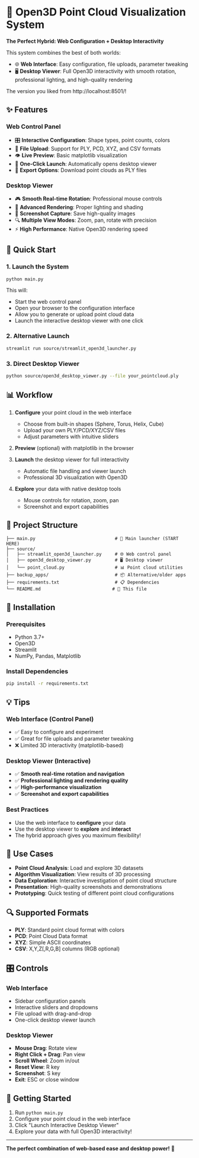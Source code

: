# 🚀 Open3D Point Cloud Visualization System

**The Perfect Hybrid: Web Configuration + Desktop Interactivity**

This system combines the best of both worlds:
- 🌐 **Web Interface**: Easy configuration, file uploads, parameter tweaking
- 🖥️ **Desktop Viewer**: Full Open3D interactivity with smooth rotation, professional lighting, and high-quality rendering

The version you liked from http://localhost:8501/!

## ✨ Features

### Web Control Panel
- 🎛️ **Interactive Configuration**: Shape types, point counts, colors
- 📁 **File Upload**: Support for PLY, PCD, XYZ, and CSV formats
- 👁️ **Live Preview**: Basic matplotlib visualization
- 🚀 **One-Click Launch**: Automatically opens desktop viewer
- 💾 **Export Options**: Download point clouds as PLY files

### Desktop Viewer
- 🎮 **Smooth Real-time Rotation**: Professional mouse controls
- 🎨 **Advanced Rendering**: Proper lighting and shading
- 📸 **Screenshot Capture**: Save high-quality images
- 🔍 **Multiple View Modes**: Zoom, pan, rotate with precision
- ⚡ **High Performance**: Native Open3D rendering speed

## 🚀 Quick Start

### 1. Launch the System
```bash
python main.py
```

This will:
- Start the web control panel
- Open your browser to the configuration interface
- Allow you to generate or upload point cloud data
- Launch the interactive desktop viewer with one click

### 2. Alternative Launch
```bash
streamlit run source/streamlit_open3d_launcher.py
```

### 3. Direct Desktop Viewer
```bash
python source/open3d_desktop_viewer.py --file your_pointcloud.ply
```

## 📊 Workflow

1. **Configure** your point cloud in the web interface
   - Choose from built-in shapes (Sphere, Torus, Helix, Cube)
   - Upload your own PLY/PCD/XYZ/CSV files
   - Adjust parameters with intuitive sliders

2. **Preview** (optional) with matplotlib in the browser

3. **Launch** the desktop viewer for full interactivity
   - Automatic file handling and viewer launch
   - Professional 3D visualization with Open3D

4. **Explore** your data with native desktop tools
   - Mouse controls for rotation, zoom, pan
   - Screenshot and export capabilities

## 📁 Project Structure

```
├── main.py                              # 🚀 Main launcher (START HERE)
├── source/
│   ├── streamlit_open3d_launcher.py     # 🌐 Web control panel  
│   ├── open3d_desktop_viewer.py         # 🖥️ Desktop viewer
│   └── point_cloud.py                   # 📊 Point cloud utilities
├── backup_apps/                         # 📦 Alternative/older apps
├── requirements.txt                     # 📋 Dependencies
└── README.md                           # 📖 This file
```

## 🔧 Installation

### Prerequisites
- Python 3.7+
- Open3D
- Streamlit
- NumPy, Pandas, Matplotlib

### Install Dependencies
```bash
pip install -r requirements.txt
```

## 💡 Tips

### Web Interface (Control Panel)
- ✅ Easy to configure and experiment
- ✅ Great for file uploads and parameter tweaking
- ❌ Limited 3D interactivity (matplotlib-based)

### Desktop Viewer (Interactive)
- ✅ **Smooth real-time rotation and navigation**
- ✅ **Professional lighting and rendering quality**  
- ✅ **High-performance visualization**
- ✅ **Screenshot and export capabilities**

### Best Practices
- Use the web interface to **configure** your data
- Use the desktop viewer to **explore** and **interact**
- The hybrid approach gives you maximum flexibility!

## 🎯 Use Cases

- **Point Cloud Analysis**: Load and explore 3D datasets
- **Algorithm Visualization**: View results of 3D processing
- **Data Exploration**: Interactive investigation of point cloud structure
- **Presentation**: High-quality screenshots and demonstrations
- **Prototyping**: Quick testing of different point cloud configurations

## 🔍 Supported Formats

- **PLY**: Standard point cloud format with colors
- **PCD**: Point Cloud Data format  
- **XYZ**: Simple ASCII coordinates
- **CSV**: X,Y,Z[,R,G,B] columns (RGB optional)

## 🎛️ Controls

### Web Interface
- Sidebar configuration panels
- Interactive sliders and dropdowns
- File upload with drag-and-drop
- One-click desktop viewer launch

### Desktop Viewer  
- **Mouse Drag**: Rotate view
- **Right Click + Drag**: Pan view
- **Scroll Wheel**: Zoom in/out
- **Reset View**: R key
- **Screenshot**: S key
- **Exit**: ESC or close window

## 🚀 Getting Started

1. Run `python main.py`
2. Configure your point cloud in the web interface
3. Click "Launch Interactive Desktop Viewer"
4. Explore your data with full Open3D interactivity!

---

**The perfect combination of web-based ease and desktop power!** 🎉 